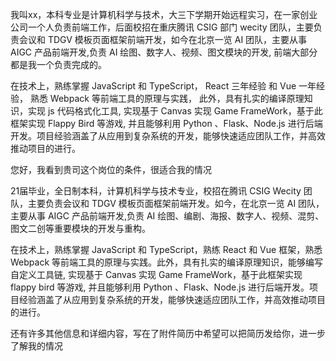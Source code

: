 我叫xx，本科专业是计算机科学与技术，大三下学期开始远程实习，在一家创业公司一个人负责前端工作，后面校招在重庆腾讯 CSIG 部门 wecity 团队，主要负责会议和 TDGV 模板页面框架前端开发，如今在北京一览 AI 团队，主要从事 AIGC 产品前端开发,负责 AI 绘图、数字人、视频、图文模块的开发, 前端大部分都是我一个负责完成的。

在技术上，熟练掌握 JavaScript 和 TypeScript， React 三年经验 和 Vue 一年经验，
熟悉 Webpack 等前端工具的原理与实践，
此外，具有扎实的编译原理知识，实现 js 代码格式化工具, 实现基于 Canvas 实现 Game FrameWork，基于此框架实现 Flappy Bird 等游戏, 并且能够利用 Python 、Flask、Node.js 进行后端开发。项目经验涵盖了从应用到复杂系统的开发，能够快速适应团队工作，并高效推动项目的进行。



您好，我看到贵司这个岗位的条件，很适合我的情况

21届毕业，全日制本科，计算机科学与技术专业，校招在腾讯 CSIG Wecity 团队，主要负责会议和 TDGV 模板页面框架前端开发。如今，在北京一览 AI 团队，主要从事 AIGC 产品前端开发,负责 AI 绘图、编剧、海报、数字人、视频、混剪、图文二创等重要模块的开发与重构。

在技术上，熟练掌握 JavaScript 和 TypeScript，熟练 React 和 Vue 框架，熟悉 Webpack 等前端工具的原理与实践。此外，具有扎实的编译原理知识，能够编写自定义工具链, 实现基于 Canvas 实现 Game FrameWork，基于此框架实现 flappy bird 等游戏, 并且能够利用 Python 、Flask、Node.js 进行后端开发。项目经验涵盖了从应用到复杂系统的开发，能够快速适应团队工作，并高效推动项目的进行。

还有许多其他信息和详细内容，写在了附件简历中希望可以把简历发给你，进一步了解我的情况